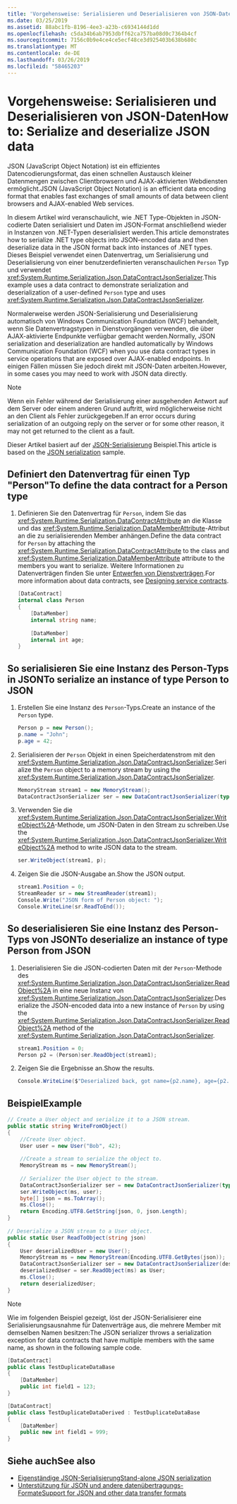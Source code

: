 ```yaml
---
title: 'Vorgehensweise: Serialisieren und Deserialisieren von JSON-Daten'
ms.date: 03/25/2019
ms.assetid: 88abc1fb-8196-4ee3-a23b-c6934144d1dd
ms.openlocfilehash: c5da34b6ab7953dbff62ca757ba08d0c7364b4cf
ms.sourcegitcommit: 7156c0b9e4ce4ce5ecf48ce3d925403b638b680c
ms.translationtype: MT
ms.contentlocale: de-DE
ms.lasthandoff: 03/26/2019
ms.locfileid: "58465203"
---
```

# <a name="how-to-serialize-and-deserialize-json-data"></a><span data-ttu-id="65680-102">Vorgehensweise: Serialisieren und Deserialisieren von JSON-Daten</span><span class="sxs-lookup"><span data-stu-id="65680-102">How to: Serialize and deserialize JSON data</span></span>
<span data-ttu-id="65680-103">JSON (JavaScript Object Notation) ist ein effizientes Datencodierungsformat, das einen schnellen Austausch kleiner Datenmengen zwischen Clientbrowsern und AJAX-aktivierten Webdiensten ermöglicht.</span><span class="sxs-lookup"><span data-stu-id="65680-103">JSON (JavaScript Object Notation) is an efficient data encoding format that enables fast exchanges of small amounts of data between client browsers and AJAX-enabled Web services.</span></span>  
  
 <span data-ttu-id="65680-104">In diesem Artikel wird veranschaulicht, wie .NET Type-Objekten in JSON-codierte Daten serialisiert und Daten im JSON-Format anschließend wieder in Instanzen von .NET-Typen deserialisiert werden.</span><span class="sxs-lookup"><span data-stu-id="65680-104">This article demonstrates how to serialize .NET type objects into JSON-encoded data and then deserialize data in the JSON format back into instances of .NET types.</span></span> <span data-ttu-id="65680-105">Dieses Beispiel verwendet einen Datenvertrag, um Serialisierung und Deserialisierung von einer benutzerdefinierten veranschaulichen `Person` Typ und verwendet <xref:System.Runtime.Serialization.Json.DataContractJsonSerializer>.</span><span class="sxs-lookup"><span data-stu-id="65680-105">This example uses a data contract to demonstrate serialization and deserialization of a user-defined `Person` type and uses <xref:System.Runtime.Serialization.Json.DataContractJsonSerializer>.</span></span>  
  
 <span data-ttu-id="65680-106">Normalerweise werden JSON-Serialisierung und Deserialisierung automatisch von Windows Communication Foundation (WCF) behandelt, wenn Sie Datenvertragstypen in Dienstvorgängen verwenden, die über AJAX-aktivierte Endpunkte verfügbar gemacht werden.</span><span class="sxs-lookup"><span data-stu-id="65680-106">Normally, JSON serialization and deserialization are handled automatically by Windows Communication Foundation (WCF) when you use data contract types in service operations that are exposed over AJAX-enabled endpoints.</span></span> <span data-ttu-id="65680-107">In einigen Fällen müssen Sie jedoch direkt mit JSON-Daten arbeiten.</span><span class="sxs-lookup"><span data-stu-id="65680-107">However, in some cases you may need to work with JSON data directly.</span></span>   
  
> [!NOTE]
>  <span data-ttu-id="65680-108">Wenn ein Fehler während der Serialisierung einer ausgehenden Antwort auf dem Server oder einem anderen Grund auftritt, wird möglicherweise nicht an den Client als Fehler zurückgegeben.</span><span class="sxs-lookup"><span data-stu-id="65680-108">If an error occurs during serialization of an outgoing reply on the server or for some other reason, it may not get returned to the client as a fault.</span></span>  
  
 <span data-ttu-id="65680-109">Dieser Artikel basiert auf der [JSON-Serialisierung](../samples/json-serialization.md) Beispiel.</span><span class="sxs-lookup"><span data-stu-id="65680-109">This article is based on the [JSON serialization](../samples/json-serialization.md) sample.</span></span>  
  
## <a name="to-define-the-data-contract-for-a-person-type"></a><span data-ttu-id="65680-110">Definiert den Datenvertrag für einen Typ "Person"</span><span class="sxs-lookup"><span data-stu-id="65680-110">To define the data contract for a Person type</span></span> 
  
1.  <span data-ttu-id="65680-111">Definieren Sie den Datenvertrag für `Person`, indem Sie das <xref:System.Runtime.Serialization.DataContractAttribute> an die Klasse und das <xref:System.Runtime.Serialization.DataMemberAttribute>-Attribut an die zu serialisierenden Member anhängen.</span><span class="sxs-lookup"><span data-stu-id="65680-111">Define the data contract for `Person` by attaching the <xref:System.Runtime.Serialization.DataContractAttribute> to the class and <xref:System.Runtime.Serialization.DataMemberAttribute> attribute to the members you want to serialize.</span></span> <span data-ttu-id="65680-112">Weitere Informationen zu Datenverträgen finden Sie unter [Entwerfen von Dienstverträgen](../designing-service-contracts.md).</span><span class="sxs-lookup"><span data-stu-id="65680-112">For more information about data contracts, see [Designing service contracts](../designing-service-contracts.md).</span></span>  
  
    ```csharp  
    [DataContract]  
    internal class Person  
    {  
        [DataMember]  
        internal string name;  
  
        [DataMember]  
        internal int age;  
    }  
    ```  
  
## <a name="to-serialize-an-instance-of-type-person-to-json"></a><span data-ttu-id="65680-113">So serialisieren Sie eine Instanz des Person-Typs in JSON</span><span class="sxs-lookup"><span data-stu-id="65680-113">To serialize an instance of type Person to JSON</span></span>  
  
1.  <span data-ttu-id="65680-114">Erstellen Sie eine Instanz des `Person`-Typs.</span><span class="sxs-lookup"><span data-stu-id="65680-114">Create an instance of the `Person` type.</span></span>  
  
    ```csharp  
    Person p = new Person();  
    p.name = "John";  
    p.age = 42;  
    ```  
  
2.  <span data-ttu-id="65680-115">Serialisieren der `Person` Objekt in einen Speicherdatenstrom mit den <xref:System.Runtime.Serialization.Json.DataContractJsonSerializer>.</span><span class="sxs-lookup"><span data-stu-id="65680-115">Serialize the `Person` object to a memory stream by using the <xref:System.Runtime.Serialization.Json.DataContractJsonSerializer>.</span></span>  
  
    ```csharp  
    MemoryStream stream1 = new MemoryStream();  
    DataContractJsonSerializer ser = new DataContractJsonSerializer(typeof(Person));  
    ```  
  
3.  <span data-ttu-id="65680-116">Verwenden Sie die <xref:System.Runtime.Serialization.Json.DataContractJsonSerializer.WriteObject%2A>-Methode, um JSON-Daten in den Stream zu schreiben.</span><span class="sxs-lookup"><span data-stu-id="65680-116">Use the <xref:System.Runtime.Serialization.Json.DataContractJsonSerializer.WriteObject%2A> method to write JSON data to the stream.</span></span>  
  
    ```csharp  
    ser.WriteObject(stream1, p);  
    ```  
  
4.  <span data-ttu-id="65680-117">Zeigen Sie die JSON-Ausgabe an.</span><span class="sxs-lookup"><span data-stu-id="65680-117">Show the JSON output.</span></span>  
  
    ```csharp  
    stream1.Position = 0;  
    StreamReader sr = new StreamReader(stream1);  
    Console.Write("JSON form of Person object: ");  
    Console.WriteLine(sr.ReadToEnd());  
    ```  
  
## <a name="to-deserialize-an-instance-of-type-person-from-json"></a><span data-ttu-id="65680-118">So deserialisieren Sie eine Instanz des Person-Typs von JSON</span><span class="sxs-lookup"><span data-stu-id="65680-118">To deserialize an instance of type Person from JSON</span></span>  
  
1.  <span data-ttu-id="65680-119">Deserialisieren Sie die JSON-codierten Daten mit der `Person`-Methode des <xref:System.Runtime.Serialization.Json.DataContractJsonSerializer.ReadObject%2A> in eine neue Instanz von <xref:System.Runtime.Serialization.Json.DataContractJsonSerializer>.</span><span class="sxs-lookup"><span data-stu-id="65680-119">Deserialize the JSON-encoded data into a new instance of `Person` by using the <xref:System.Runtime.Serialization.Json.DataContractJsonSerializer.ReadObject%2A> method of the <xref:System.Runtime.Serialization.Json.DataContractJsonSerializer>.</span></span>  
  
    ```csharp  
    stream1.Position = 0;  
    Person p2 = (Person)ser.ReadObject(stream1);  
    ```  
  
2.  <span data-ttu-id="65680-120">Zeigen Sie die Ergebnisse an.</span><span class="sxs-lookup"><span data-stu-id="65680-120">Show the results.</span></span>  
  
    ```csharp  
    Console.WriteLine($"Deserialized back, got name={p2.name}, age={p2.age}");  
    ```  
  
## <a name="example"></a><span data-ttu-id="65680-121">Beispiel</span><span class="sxs-lookup"><span data-stu-id="65680-121">Example</span></span>  
  
```csharp  
// Create a User object and serialize it to a JSON stream.  
public static string WriteFromObject()  
{  
    //Create User object.  
    User user = new User("Bob", 42);  
  
    //Create a stream to serialize the object to.  
    MemoryStream ms = new MemoryStream();  
  
    // Serializer the User object to the stream.  
    DataContractJsonSerializer ser = new DataContractJsonSerializer(typeof(User));  
    ser.WriteObject(ms, user);  
    byte[] json = ms.ToArray();  
    ms.Close();  
    return Encoding.UTF8.GetString(json, 0, json.Length);  
}  
  
// Deserialize a JSON stream to a User object.  
public static User ReadToObject(string json)  
{  
    User deserializedUser = new User();  
    MemoryStream ms = new MemoryStream(Encoding.UTF8.GetBytes(json));  
    DataContractJsonSerializer ser = new DataContractJsonSerializer(deserializedUser.GetType());  
    deserializedUser = ser.ReadObject(ms) as User;  
    ms.Close();  
    return deserializedUser;  
}  
```  
  
> [!NOTE]
>  <span data-ttu-id="65680-122">Wie im folgenden Beispiel gezeigt, löst der JSON-Serialisierer eine Serialisierungsausnahme für Datenverträge aus, die mehrere Member mit demselben Namen besitzen:</span><span class="sxs-lookup"><span data-stu-id="65680-122">The JSON serializer throws a serialization exception for data contracts that have multiple members with the same name, as shown in the following sample code.</span></span>  
  
```csharp  
[DataContract]  
public class TestDuplicateDataBase  
{  
    [DataMember]  
    public int field1 = 123;  
}

[DataContract]  
public class TestDuplicateDataDerived : TestDuplicateDataBase  
{  
    [DataMember]  
    public new int field1 = 999;  
}  
```  
  
## <a name="see-also"></a><span data-ttu-id="65680-123">Siehe auch</span><span class="sxs-lookup"><span data-stu-id="65680-123">See also</span></span>
- [<span data-ttu-id="65680-124">Eigenständige JSON-Serialisierung</span><span class="sxs-lookup"><span data-stu-id="65680-124">Stand-alone JSON serialization</span></span>](stand-alone-json-serialization.md)
- [<span data-ttu-id="65680-125">Unterstützung für JSON und andere datenübertragungs-Formate</span><span class="sxs-lookup"><span data-stu-id="65680-125">Support for JSON and other data transfer formats</span></span>](support-for-json-and-other-data-transfer-formats.md)
